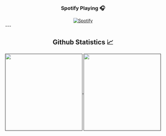 
<h3 align="center">Spotify Playing 🎧</h3>
<div align="center">
  <a href="https://github.com/kittinan/spotify-github-profile">
    <img src="https://spotify-github-profile.vercel.app/api/view?uid=31pusli77ngg6umkqady27xjgnku&cover_image=true&theme=default&show_offline=true&background_color=121212&interchange=false" alt="Spotify" />
  </a>
</div>
---

<h2 align="center"> Github Statistics 📈 </h2>
  
  <div align="center"> 
     <a href="">
      <img height="250px" align="center" src="https://github-readme-streak-stats.herokuapp.com/?user=DevZiee&hide_border=true&theme=dark" />
    </a>
    <a href="">
      <img height="250px" align="center" src="https://github-readme-stats.vercel.app/api?username=DevZiee&hide_title=true&hide_border=true&show_icons=true&include_all_commits=true&count_private=true&line_height=21&hide_rank=true&icon_color=fa8b00&theme=dark"/>
    </a>
</div
